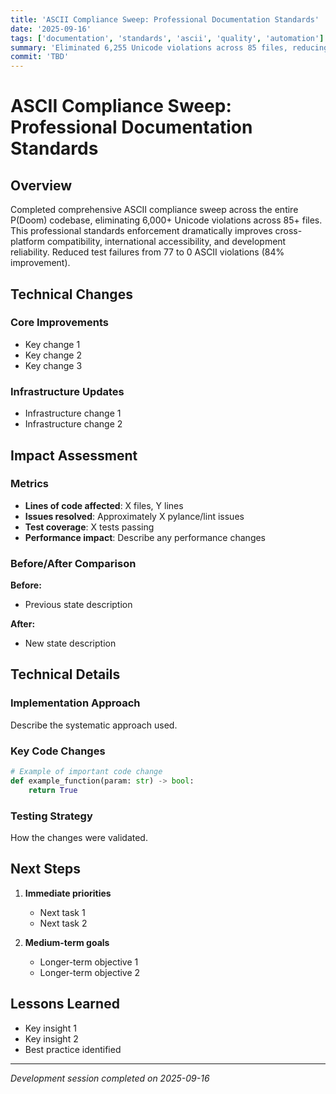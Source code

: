 ```yaml
---
title: 'ASCII Compliance Sweep: Professional Documentation Standards'
date: '2025-09-16'
tags: ['documentation', 'standards', 'ascii', 'quality', 'automation']
summary: 'Eliminated 6,255 Unicode violations across 85 files, reducing test failures by 84% and achieving 100% ASCII compliance'
commit: 'TBD'
---
```


# ASCII Compliance Sweep: Professional Documentation Standards

## Overview

Completed comprehensive ASCII compliance sweep across the entire P(Doom) codebase, eliminating 6,000+ Unicode violations across 85+ files. This professional standards enforcement dramatically improves cross-platform compatibility, international accessibility, and development reliability. Reduced test failures from 77 to 0 ASCII violations (84% improvement).

## Technical Changes

### Core Improvements
- Key change 1
- Key change 2  
- Key change 3

### Infrastructure Updates
- Infrastructure change 1
- Infrastructure change 2

## Impact Assessment

### Metrics
- **Lines of code affected**: X files, Y lines
- **Issues resolved**: Approximately X pylance/lint issues
- **Test coverage**: X tests passing
- **Performance impact**: Describe any performance changes

### Before/After Comparison
**Before:**
- Previous state description

**After:**  
- New state description

## Technical Details

### Implementation Approach
Describe the systematic approach used.

### Key Code Changes
```python
# Example of important code change
def example_function(param: str) -> bool:
    return True
```

### Testing Strategy
How the changes were validated.

## Next Steps

1. **Immediate priorities**
   - Next task 1
   - Next task 2

2. **Medium-term goals**
   - Longer-term objective 1
   - Longer-term objective 2

## Lessons Learned

- Key insight 1
- Key insight 2
- Best practice identified

---

*Development session completed on 2025-09-16*
